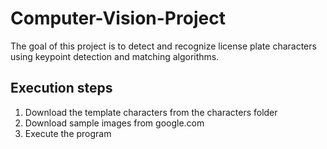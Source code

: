 # Computer-Vision-Project
The goal of this project is to detect and recognize license plate characters using keypoint detection and matching algorithms.

Execution steps
-------------------------
1. Download the template characters from the characters folder
2. Download sample images from google.com
3. Execute the program

